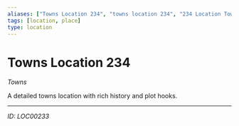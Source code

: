 ```yaml
---
aliases: ["Towns Location 234", "towns location 234", "234 Location Towns"]
tags: [location, place]
type: location
---
```


# Towns Location 234

*Towns*

A detailed towns location with rich history and plot hooks.

---
*ID: LOC00233*